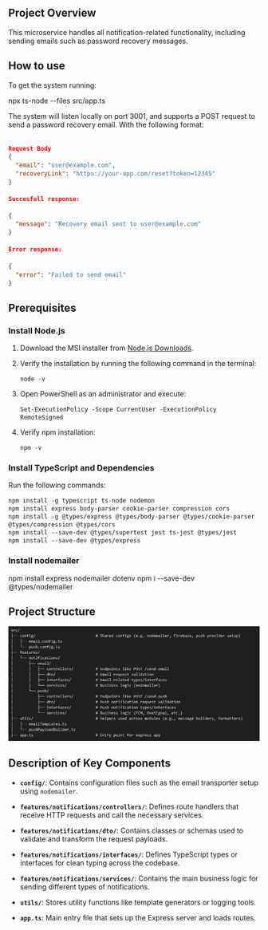 
## Project Overview

This microservice handles all notification-related functionality, including sending emails such as password recovery messages.


## How to use 

To get the system running:

npx ts-node --files src/app.ts

The system will listen locally on port 3001, and supports a POST request to send a password recovery email. With the following format:


```json

Request Body
{
  "email": "user@example.com",
  "recoveryLink": "https://your-app.com/reset?token=12345"
}

Succesfull response:

{
  "message": "Recovery email sent to user@example.com"
}

Error response: 

{
  "error": "Failed to send email"
}
```


## Prerequisites

### Install Node.js
1. Download the MSI installer from [Node.js Downloads](https://nodejs.org/en/download/).

2. Verify the installation by running the following command in the terminal:
   ```
   node -v
   ```
3. Open PowerShell as an administrator and execute:
   ```
   Set-ExecutionPolicy -Scope CurrentUser -ExecutionPolicy RemoteSigned
   ```
4. Verify npm installation:
   ```
   npm -v
   ```

### Install TypeScript and Dependencies
Run the following commands:
```
npm install -g typescript ts-node nodemon
npm install express body-parser cookie-parser compression cors
npm install -g @types/express @types/body-parser @types/cookie-parser @types/compression @types/cors
npm install --save-dev @types/supertest jest ts-jest @types/jest
npm install --save-dev @types/express
```

### Install nodemailer

npm install express nodemailer dotenv
npm i --save-dev @types/nodemailer

##  Project Structure

![File Structure](docs/MS-Notifications-File-Structure.png)

##  Description of Key Components

- **`config/`**: Contains configuration files such as the email transporter setup using `nodemailer`.

- **`features/notifications/controllers/`**: Defines route handlers that receive HTTP requests and call the necessary services.

- **`features/notifications/dto/`**: Contains classes or schemas used to validate and transform the request payloads.

- **`features/notifications/interfaces/`**: Defines TypeScript types or interfaces for clean typing across the codebase.

- **`features/notifications/services/`**: Contains the main business logic for sending different types of notifications.

- **`utils/`**: Stores utility functions like template generators or logging tools.

- **`app.ts`**: Main entry file that sets up the Express server and loads routes.